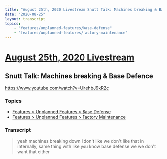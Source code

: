 ```yaml
---
title: "August 25th, 2020 Livestream Snutt Talk: Machines breaking & Base Defence"
date: "2020-08-25"
layout: transcript
topics:
    - "features/unplanned-features/base-defense"
    - "features/unplanned-features/factory-maintenance"
---
```

# [August 25th, 2020 Livestream](../2020-08-25.md)
## Snutt Talk: Machines breaking & Base Defence
https://www.youtube.com/watch?v=UhehbJ9kR2c

### Topics
* [Features > Unplanned Features > Base Defense](../topics/features/unplanned-features/base-defense.md)
* [Features > Unplanned Features > Factory Maintenance](../topics/features/unplanned-features/factory-maintenance.md)

### Transcript

> yeah machines breaking down I don't like we don't like that in internally, same thing with like you know base defense we we don't want that either
